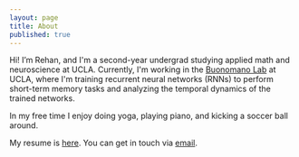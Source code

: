 ```yaml
---
layout: page
title: About
published: true
---
```

Hi! I’m Rehan, and I'm a second-year undergrad studying applied math and neuroscience at UCLA. Currently, I'm working in the [Buonomano Lab](http://buonomanolab.com) at UCLA, where I'm training recurrent neural networks (RNNs) to perform short-term memory tasks and analyzing the temporal dynamics of the trained networks. 

In my free time I enjoy doing yoga, playing piano, and kicking a soccer ball around.

My resume is [here](rehanbchinoy.github.io/RC_resume.pdf). You can get in touch via [email](mailto:rehanbchinoy@gmail.com).